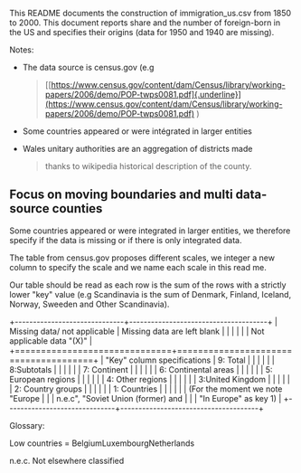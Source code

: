 This README documents the construction of immigration\_us.csv from 1850
to 2000. This document reports share and the number of foreign-born in
the US and specifies their origins (data for 1950 and 1940 are missing).

Notes:

-   The data source is census.gov (e.g
    > [[https://www.census.gov/content/dam/Census/library/working-papers/2006/demo/POP-twps0081.pdf]{.underline}](https://www.census.gov/content/dam/Census/library/working-papers/2006/demo/POP-twps0081.pdf)
    > )

-   Some countries appeared or were intégrated in larger entities

-   Wales unitary authorities are an aggregation of districts made
    > thanks to wikipedia historical description of the county.

Focus on moving boundaries and multi data-source counties
---------------------------------------------------------

Some countries appeared or were integrated in larger entities, we
therefore specify if the data is missing or if there is only integrated
data.

The table from census.gov proposes different scales, we integer a new
column to specify the scale and we name each scale in this read me.

Our table should be read as each row is the sum of the rows with a
strictly lower "key" value (e.g Scandinavia is the sum of Denmark,
Finland, Iceland, Norway, Sweeden and Other Scandinavia).

+------------------------------+--------------------------------------+
| Missing data/ not applicable | Missing data are left blank          |
|                              |                                      |
|                              | Not applicable data "(X)"            |
+==============================+======================================+
| "Key" column specifications  | 9: Total                             |
|                              |                                      |
|                              | 8:Subtotals                          |
|                              |                                      |
|                              | 7: Continent                         |
|                              |                                      |
|                              | 6: Continental areas                 |
|                              |                                      |
|                              | 5: European regions                  |
|                              |                                      |
|                              | 4: Other regions                     |
|                              |                                      |
|                              | 3:United Kingdom                     |
|                              |                                      |
|                              | 2: Country groups                    |
|                              |                                      |
|                              | 1: Countries                         |
|                              |                                      |
|                              | (For the moment we note "Europe      |
|                              | n.e.c", "Soviet Union (former) and   |
|                              | "In Europe" as key 1)                |
+------------------------------+--------------------------------------+

Glossary:

Low countries = BelgiumLuxembourgNetherlands

n.e.c. Not elsewhere classified
